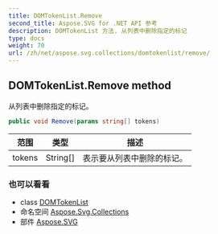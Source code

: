 ```yaml
---
title: DOMTokenList.Remove
second_title: Aspose.SVG for .NET API 参考
description: DOMTokenList 方法. 从列表中删除指定的标记
type: docs
weight: 70
url: /zh/net/aspose.svg.collections/domtokenlist/remove/
---
```

## DOMTokenList.Remove method

从列表中删除指定的标记。

```csharp
public void Remove(params string[] tokens)
```

| 范围 | 类型 | 描述 |
| --- | --- | --- |
| tokens | String[] | 表示要从列表中删除的标记。 |

### 也可以看看

* class [DOMTokenList](../)
* 命名空间 [Aspose.Svg.Collections](../../domtokenlist/)
* 部件 [Aspose.SVG](../../../)


